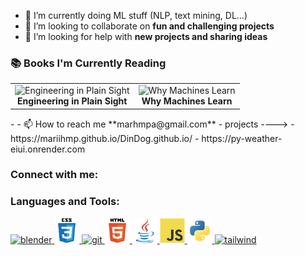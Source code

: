 
- 🌱 I’m currently doing ML stuff (NLP, text mining, DL...)  
- 👯 I’m looking to collaborate on **fun and challenging projects**  
- 🤝 I’m looking for help with **new projects and sharing ideas**  

### 📚 Books I'm Currently Reading  

<div align="center">

<table>
  <tr>
    <td align="center">
      <img src="https://github.com/user-attachments/assets/fb4288e2-dfd7-428b-aec7-ac4360670e03" alt="Engineering in Plain Sight" width="120"/>
      <br>
      <b>Engineering in Plain Sight</b>
    </td>
    <td align="center">
      <img src="https://github.com/user-attachments/assets/99d693ca-3dd6-4e0c-80d3-3fc097f90ff1" alt="Why Machines Learn" width="120"/>
      <br>
      <b>Why Machines Learn</b>
    </td>
  </tr>
</table>

</div>
- 
- 📫 How to reach me **marhmpa@gmail.com**
- projects ---->
- https://mariihmp.github.io/DinDog.github.io/
- https://py-weather-eiui.onrender.com

<h3 align="left">Connect with me:</h3>
<p align="left">
</p>


<h3 align="left">Languages and Tools:</h3>
<p align="left"> <a href="https://www.blender.org/" target="_blank" rel="noreferrer"> <img src="https://download.blender.org/branding/community/blender_community_badge_white.svg" alt="blender" width="40" height="40"/> </a> <a href="https://www.w3schools.com/css/" target="_blank" rel="noreferrer"> <img src="https://raw.githubusercontent.com/devicons/devicon/master/icons/css3/css3-original-wordmark.svg" alt="css3" width="40" height="40"/> </a> <a href="https://git-scm.com/" target="_blank" rel="noreferrer"> <img src="https://www.vectorlogo.zone/logos/git-scm/git-scm-icon.svg" alt="git" width="40" height="40"/> </a> <a href="https://www.w3.org/html/" target="_blank" rel="noreferrer"> <img src="https://raw.githubusercontent.com/devicons/devicon/master/icons/html5/html5-original-wordmark.svg" alt="html5" width="40" height="40"/> </a> <a href="https://www.java.com" target="_blank" rel="noreferrer"> <img src="https://raw.githubusercontent.com/devicons/devicon/master/icons/java/java-original.svg" alt="java" width="40" height="40"/> </a> <a href="https://developer.mozilla.org/en-US/docs/Web/JavaScript" target="_blank" rel="noreferrer"> <img src="https://raw.githubusercontent.com/devicons/devicon/master/icons/javascript/javascript-original.svg" alt="javascript" width="40" height="40"/> </a> <a href="https://www.python.org" target="_blank" rel="noreferrer"> <img src="https://raw.githubusercontent.com/devicons/devicon/master/icons/python/python-original.svg" alt="python" width="40" height="40"/> </a> <a href="https://tailwindcss.com/" target="_blank" rel="noreferrer"> <img src="https://www.vectorlogo.zone/logos/tailwindcss/tailwindcss-icon.svg" alt="tailwind" width="40" height="40"/> </a> </p>
